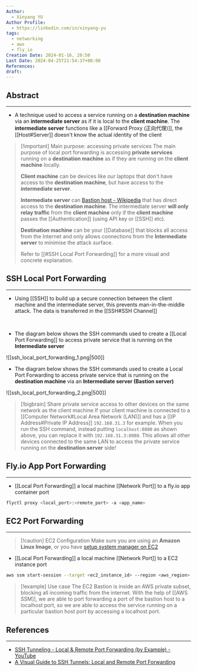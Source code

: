 ```yaml
---
Author:
  - Xinyang YU
Author Profile:
  - https://linkedin.com/in/xinyang-yu
tags:
  - networking
  - aws
  - fly_io
Creation Date: 2024-01-16, 20:50
Last Date: 2024-04-25T21:54:37+08:00
References: 
draft: 
---
```

## Abstract
---
- A technique used to access a service running on a **destination machine** via an **intermediate server** as if it is local to the **client machine**. The **intermediate server** functions like a [[Forward Proxy (正向代理)]], the [[Host#Server]] doesn't know the actual identity of the client

>[!important] Main purpose: accessing private services
> The main purpose of local port forwarding is accessing **private services** running on a **destination machine** as if they are running on the **client machine** locally. 
> 
> **Client machine** can be devices like our laptops that don't have access to the **destination machine**, but have access to the **intermediate server**.
> 
> **Intermediate server** can [Bastion host - Wikipedia](https://en.wikipedia.org/wiki/Bastion_host) that has direct access to the **destination machine**. The intermediate server **will only relay traffic** from the **client machine** only if the **client machine** passes the [[Authentication]] (using API key or [[SSH]] etc).
> 
> **Destination machine** can be your [[Database]] that blocks all access from the Internet and only allows connections from the **Intermediate server** to minimise the attack surface.
> 
> Refer to [[#SSH Local Port Forwarding]] for a more visual and concrete explanation.


## SSH Local Port Forwarding
---
- Using [[SSH]] to build up a secure connection between the client machine and the intermediate server, this prevents man-in-the-middle attack. The data is transferred in the [[SSH#SSH Channel]]
</br>

- The diagram below shows the SSH commands used to create a [[Local Port Forwarding]] to access private service that is running on the **Intermediate server**

![[ssh_local_port_forwarding_1.png|500]]

- The diagram below shows the SSH commands used to create a Local Port Forwarding to access private service that is running on the **destination machine** via an **Intermediate server (Bastion server)**

![[ssh_local_port_forwarding_2.png|500]]


>[!bigbrain] Share private service access to other devices on the same network as the client machine
> If your client machine is connected to a [[Computer Network#Local Area Network (LAN)]] and has a [[IP Address#Private IP Address]] `192.168.31.3` for example. When you run the SSH command, instead putting `localhost:8080` as shown above, you can replace it with `192.168.31.3:8080`. This allows all other devices connected to the same LAN to access the private service running on the **destination server** side!


## Fly.io App Port Forwarding
---
- [[Local Port Forwarding]] a local machine [[Network Port]] to a fly.io app container port

```bash
flyctl proxy <local_port>:<remote_port> -a <app_name>
```
## EC2 Port Forwarding
---
>[!caution] EC2 Configuration
>Make sure you are using an **Amazon Linux Image**, or you have [setup system manager on EC2](https://docs.aws.amazon.com/systems-manager/latest/userguide/systems-manager-setting-up.html)

- [[Local Port Forwarding]] a local machine [[Network Port]] to a EC2 instance port
```bash
aws ssm start-session --target <ec2_instance_id> --region <aws_region> --document-name AWS-StartPortForwardingSession --parameters portNumber=<ec2_port>,localPortNumber=<local_port>
```

>[!example] Use case
> The EC2 Bastion is inside an AWS private subset, blocking all incoming traffic from the internet. With the help of [[AWS SSM]], we are able to port forwarding a port of the bastion host to a localhost port, so we are able to access the service running on a particular bastion host port by accessing a localhost port.




## References
---
- [SSH Tunneling - Local & Remote Port Forwarding (by Example) - YouTube](https://www.youtube.com/watch?v=N8f5zv9UUMI)
- [A Visual Guide to SSH Tunnels: Local and Remote Port Forwarding](https://iximiuz.com/en/posts/ssh-tunnels/)